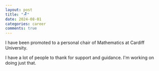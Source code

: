 ```yaml
---
layout: post
title: "🪑"
date: 2024-08-01
categories: career
comments: true
---
```


I have been promoted to a personal chair of Mathematics at Cardiff University.

I have a lot of people to thank for support and guidance. I'm working on doing
just that.
